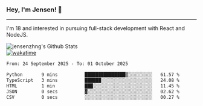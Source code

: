 ### Hey, I'm Jensen! 👋

---

I'm 18 and interested in pursuing full-stack development with React and NodeJS.

![jensenzhng's Github Stats](https://github-readme-stats.vercel.app/api?username=jensenzhng&theme=dark&show_icons=true&count_private=true)
<br />
[![wakatime](https://wakatime.com/badge/user/cbfc263d-3611-4e36-8278-8fad45fe3f62.svg)](https://wakatime.com/@cbfc263d-3611-4e36-8278-8fad45fe3f62)

<!--START_SECTION:waka-->

```txt
From: 24 September 2025 - To: 01 October 2025

Python       9 mins          ███████████████▒░░░░░░░░░   61.57 %
TypeScript   3 mins          ██████░░░░░░░░░░░░░░░░░░░   24.08 %
HTML         1 min           ███░░░░░░░░░░░░░░░░░░░░░░   11.45 %
JSON         0 secs          ▓░░░░░░░░░░░░░░░░░░░░░░░░   02.62 %
CSV          0 secs          ░░░░░░░░░░░░░░░░░░░░░░░░░   00.27 %
```

<!--END_SECTION:waka-->

